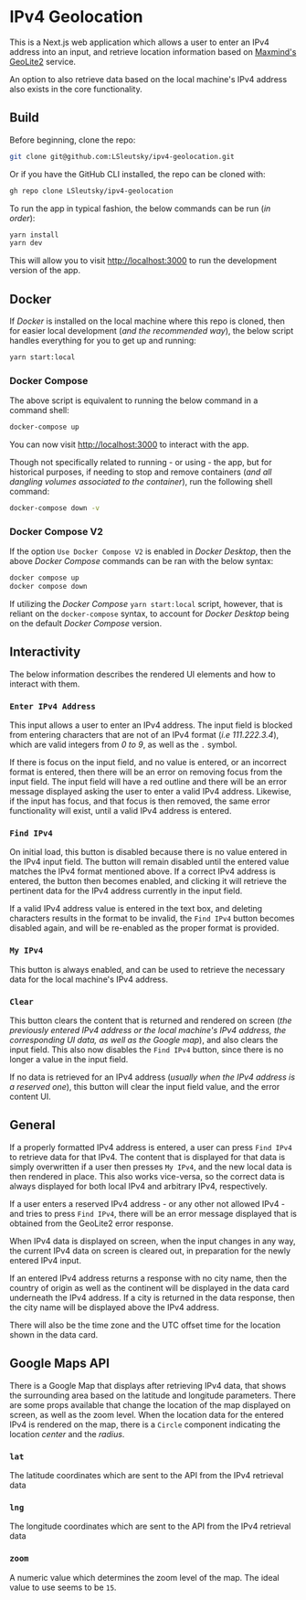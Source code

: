 # IPv4 Geolocation

This is a Next.js web application which allows a user to enter an IPv4 address into an input, and retrieve location information based on [Maxmind's GeoLite2](https://dev.maxmind.com/geoip/geolite2-free-geolocation-data) service.

An option to also retrieve data based on the local machine's IPv4 address also exists in the core functionality.

## Build

Before beginning, clone the repo:

```bash
git clone git@github.com:LSleutsky/ipv4-geolocation.git
```

Or if you have the GitHub CLI installed, the repo can be cloned with:

```bash
gh repo clone LSleutsky/ipv4-geolocation
```

To run the app in typical fashion, the below commands can be run (_in order_):

```bash
yarn install
yarn dev
```

This will allow you to visit [http://localhost:3000](http://localhost:3000) to run the development version of the app.

## Docker

If _Docker_ is installed on the local machine where this repo is cloned, then for easier local development (_and the recommended way_), the below script handles everything for you to get up and running:

```bash
yarn start:local
```

### Docker Compose

The above script is equivalent to running the below command in a command shell:

```bash
docker-compose up
```

You can now visit [http://localhost:3000](http://localhost:3000) to interact with the app.

Though not specifically related to running - or using - the app, but for historical purposes, if needing to stop and remove containers (_and all dangling volumes associated to the container_), run the following shell command:

```bash
docker-compose down -v
```

### Docker Compose V2

If the option `Use Docker Compose V2` is enabled in _Docker Desktop_, then the above _Docker Compose_ commands can be ran with the below syntax:

```bash
docker compose up
docker compose down
```

If utilizing the _Docker Compose_ `yarn start:local` script, however, that is reliant on the `docker-compose` syntax, to account for _Docker Desktop_ being on the default _Docker Compose_ version.

## Interactivity

The below information describes the rendered UI elements and how to interact with them.

### `Enter IPv4 Address`

This input allows a user to enter an IPv4 address. The input field is blocked from entering characters that are not of an IPv4 format (_i.e 111.222.3.4_), which are valid integers from _0 to 9_, as well as the `.` symbol.

If there is focus on the input field, and no value is entered, or an incorrect format is entered, then there will be an error on removing focus from the input field. The input field will have a red outline and there will be an error message displayed asking the user to enter a valid IPv4 address. Likewise, if the input has focus, and that focus is then removed, the same error functionality will exist, until a valid IPv4 address is entered.

### `Find IPv4`

On initial load, this button is disabled because there is no value entered in the IPv4 input field. The button will remain disabled until the entered value matches the IPv4 format mentioned above. If a correct IPv4 address is entered, the button then becomes enabled, and clicking it will retrieve the pertinent data for the IPv4 address currently in the input field.

If a valid IPv4 address value is entered in the text box, and deleting characters results in the format to be invalid, the `Find IPv4` button becomes disabled again, and will be re-enabled as the proper format is provided.

### `My IPv4`

This button is always enabled, and can be used to retrieve the necessary data for the local machine's IPv4 address.

### `Clear`

This button clears the content that is returned and rendered on screen (_the previously entered IPv4 address or the local machine's IPv4 address, the corresponding UI data, as well as the Google map_), and also clears the input field. This also now disables the `Find IPv4` button, since there is no longer a value in the input field.

If no data is retrieved for an IPv4 address (_usually when the IPv4 address is a reserved one_), this button will clear the input field value, and the error content UI.

## General

If a properly formatted IPv4 address is entered, a user can press `Find IPv4` to retrieve data for that IPv4. The content that is displayed for that data is simply overwritten if a user then presses `My IPv4`, and the new local data is then rendered in place. This also works vice-versa, so the correct data is always displayed for both local IPv4 and arbitrary IPv4, respectively.

If a user enters a reserved IPv4 address - or any other not allowed IPv4 - and tries to press `Find IPv4`, there will be an error message displayed that is obtained from the GeoLite2 error response.

When IPv4 data is displayed on screen, when the input changes in any way, the current IPv4 data on screen is cleared out, in preparation for the newly entered IPv4 input.

If an entered IPv4 address returns a response with no city name, then the country of origin as well as the continent will be displayed in the data card underneath the IPv4 address. If a city is returned in the data response, then the city name will be displayed above the IPv4 address.

There will also be the time zone and the UTC offset time for the location shown in the data card.

## Google Maps API

There is a Google Map that displays after retrieving IPv4 data, that shows the surrounding area based on the latitude and longitude parameters. There are some props available that change the location of the map displayed on screen, as well as the zoom level. When the location data for the entered IPv4 is rendered on the map, there is a `Circle` component indicating the location _center_ and the _radius_.

### `lat`

The latitude coordinates which are sent to the API from the IPv4 retrieval data

### `lng`

The longitude coordinates which are sent to the API from the IPv4 retrieval data

### `zoom`

A numeric value which determines the zoom level of the map. The ideal value to use seems to be `15`.
